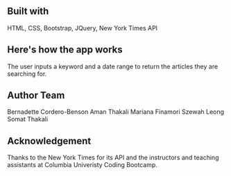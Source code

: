 ## Built with
HTML, CSS, Bootstrap, JQuery, New York Times API

## Here's how the app works
The user inputs a keyword and a date range to return the articles they are searching for.

## Author Team
Bernadette Cordero-Benson
Aman Thakali
Mariana Finamori
Szewah Leong
Somat Thakali

## Acknowledgement
Thanks to the New York Times for its API and the instructors and teaching assistants at Columbia Univeristy Coding Bootcamp. 
